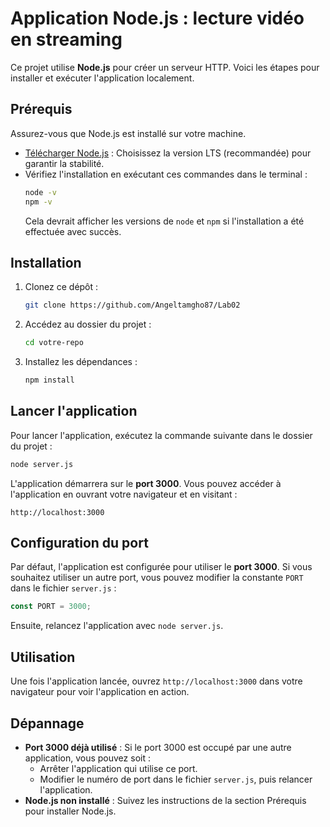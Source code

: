 # Application Node.js : lecture vidéo en streaming

Ce projet utilise **Node.js** pour créer un serveur HTTP. Voici les étapes pour installer et exécuter l'application localement.

## Prérequis

Assurez-vous que Node.js est installé sur votre machine.

- [Télécharger Node.js](https://nodejs.org/) : Choisissez la version LTS (recommandée) pour garantir la stabilité.
- Vérifiez l'installation en exécutant ces commandes dans le terminal :
  ```bash
  node -v
  npm -v
  ```
  Cela devrait afficher les versions de `node` et `npm` si l'installation a été effectuée avec succès.

## Installation

1. Clonez ce dépôt :

   ```bash
   git clone https://github.com/Angeltamgho87/Lab02
   ```

2. Accédez au dossier du projet :
   ```bash
   cd votre-repo
   ```
3. Installez les dépendances :
   ```bash
   npm install
   ```

## Lancer l'application

Pour lancer l'application, exécutez la commande suivante dans le dossier du projet :

```bash
node server.js
```

L'application démarrera sur le **port 3000**. Vous pouvez accéder à l'application en ouvrant votre navigateur et en visitant :

```
http://localhost:3000
```

## Configuration du port

Par défaut, l'application est configurée pour utiliser le **port 3000**. Si vous souhaitez utiliser un autre port, vous pouvez modifier la constante `PORT` dans le fichier `server.js` :

```javascript
const PORT = 3000;
```

Ensuite, relancez l'application avec `node server.js`.

## Utilisation

Une fois l'application lancée, ouvrez `http://localhost:3000` dans votre navigateur pour voir l'application en action.

## Dépannage

- **Port 3000 déjà utilisé** : Si le port 3000 est occupé par une autre application, vous pouvez soit :
  - Arrêter l'application qui utilise ce port.
  - Modifier le numéro de port dans le fichier `server.js`, puis relancer l'application.
- **Node.js non installé** : Suivez les instructions de la section Prérequis pour installer Node.js.
